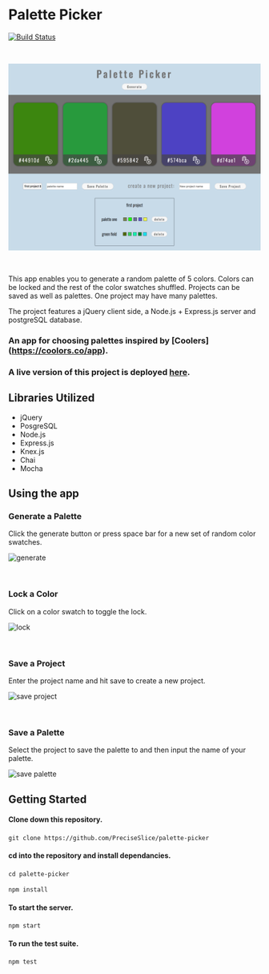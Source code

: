# Palette Picker 

[![Build Status](https://travis-ci.org/PreciseSlice/palette-picker.svg?branch=master)](https://travis-ci.org/PreciseSlice/palette-picker)

<br/>

![full-page](./public/assets/full-page.png)

<br/>

This app enables you to generate a random palette of 5 colors. Colors can be locked and the rest of the color swatches shuffled. Projects can be saved as well as palettes. One project may have many palettes.

The project features a jQuery client side, a Node.js + Express.js server and postgreSQL database.    

### An app for choosing palettes inspired by [Coolers] (https://coolors.co/app).

### A live version of this project is deployed [here](https://palette--picker.herokuapp.com/).

## Libraries Utilized  

* jQuery
* PosgreSQL
* Node.js
* Express.js
* Knex.js
* Chai
* Mocha

## Using the app

### Generate a Palette

Click the generate button or press space bar for a new set of random color swatches.

![generate](https://media.giphy.com/media/fwWjr3g9FQaQ8EM118/giphy.gif)  

<br/>

### Lock a Color

Click on a color swatch to toggle the lock.

![lock](https://media.giphy.com/media/uUlVBl1qr5YyUWh1oZ/giphy.gif)

<br/>

### Save a Project 

Enter the project name and hit save to create a new project. 

![save project](https://media.giphy.com/media/pcJXiyJbBkQKE4hL3a/giphy.gif)

<br/>

### Save a Palette

Select the project to save the palette to and then input the name of your palette.

![save palette](https://media.giphy.com/media/Dr0rMzwfrh4zKBbLHz/giphy.gif)

## Getting Started 

#### Clone down this repository. 

`git clone https://github.com/PreciseSlice/palette-picker`

#### cd into the repository and install dependancies.

`cd palette-picker`

`npm install`

#### To start the server.

`npm start`

#### To run the test suite.

`npm test`

